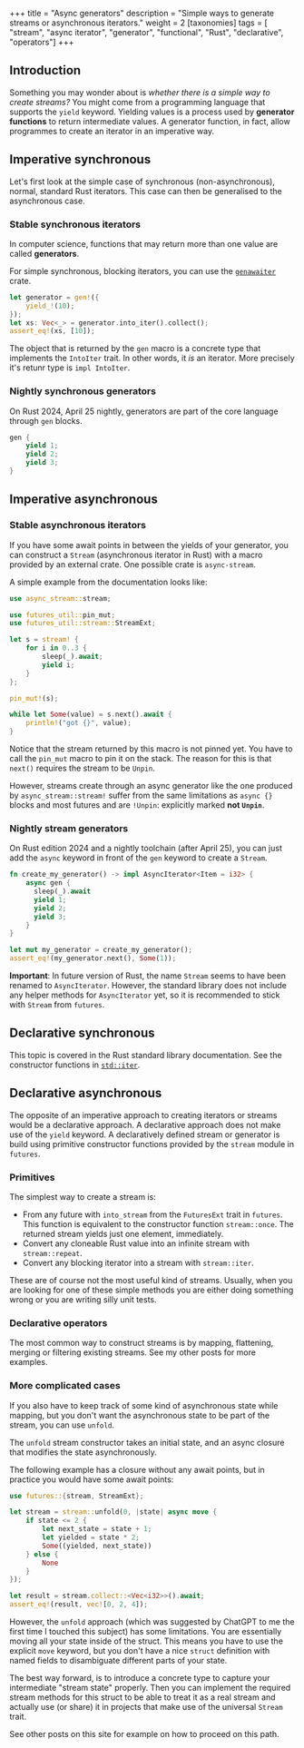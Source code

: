 +++
title = "Async generators"
description = "Simple ways to generate streams or asynchronous iterators."
weight = 2
[taxonomies]
tags = [ "stream", "async iterator", "generator", "functional", "Rust", "declarative", "operators"]
+++

## Introduction

Something you may wonder about is _whether there is a simple way to create streams?_ You might come from a programming language that supports the `yield` keyword. Yielding values is a process used by **generator functions** to return intermediate values. A generator function, in fact, allow programmes to create an iterator in an imperative way. 



## Imperative synchronous

Let's first look at the simple case of synchronous (non-asynchronous), normal, standard Rust iterators. This case can then be generalised to the asynchronous case.

### Stable synchronous iterators 

In computer science, functions that may return more than one value are called **generators**.



For simple synchronous, blocking iterators, you can use the [`genawaiter`](https://docs.rs/genawaiter/latest/genawaiter/) crate.

```rust
let generator = gen!({
    yield_!(10);
});
let xs: Vec<_> = generator.into_iter().collect();
assert_eq!(xs, [10]);
```

The object that is returned by the `gen` macro is a concrete type that implements the `IntoIter` trait. In other words, it _is_ an iterator. More precisely it's retunr type is `impl IntoIter`.

### Nightly synchronous generators

On Rust 2024, April 25 nightly, generators are part of the core language through `gen` blocks. 

```rust
gen {
    yield 1;
    yield 2;
    yield 3;
}
```

## Imperative asynchronous

### Stable asynchronous iterators

If you have some await points in between the yields of your generator, you can construct a `Stream` (asynchronous iterator in Rust) with a macro provided by an external crate. One possible crate is `async-stream`.

A simple example from the documentation looks like:

```rust
use async_stream::stream;

use futures_util::pin_mut;
use futures_util::stream::StreamExt;

let s = stream! {
    for i in 0..3 {
        sleep(_).await;
        yield i;
    }
};

pin_mut!(s); 

while let Some(value) = s.next().await {
    println!("got {}", value);
}
```

Notice that the stream returned by this macro is not pinned yet. You have to call the `pin_mut` macro to pin it on the stack. The reason for this is that `next()` requires the stream to be `Unpin`.

However, streams create through an async generator like the one produced by `async_stream::stream!` suffer from the same limitations as `async {}` blocks and most futures and are `!Unpin`: explicitly marked **not `Unpin`**.

### Nightly stream generators

On Rust edition 2024 and a nightly toolchain (after April 25), you can just add the `async` keyword in front of the `gen` keyword to create a `Stream`.



```rust
fn create_my_generator() -> impl AsyncIterator<Item = i32> {
    async gen {
      sleep(_).await
      yield 1;
      yield 2;
      yield 3;
    }
}

let mut my_generator = create_my_generator();
assert_eq!(my_generator.next(), Some(1));
```


**Important**: In future version of Rust, the name `Stream` seems to have been renamed to `AsyncIterator`. However, the standard library does not include any helper methods for `AsyncIterator` yet, so it is recommended to stick with `Stream` from `futures`.

## Declarative synchronous

This topic is covered in the Rust standard library documentation. See the constructor  functions in [`std::iter`](https://doc.rust-lang.org/std/iter/index.html).


## Declarative asynchronous 

The opposite of an imperative approach to creating iterators or streams would be a declarative approach. A declarative approach does not make use of the `yield` keyword. A declaratively defined stream or generator is build using primitive constructor functions provided by the `stream` module in `futures`.


### Primitives

The simplest way to create a stream is:

- From any future with `into_stream` from the `FuturesExt` trait in `futures`. This function is equivalent to the constructor function `stream::once`. The returned stream yields just one element, immediately.
- Convert any cloneable Rust value into an infinite stream with `stream::repeat`.
- Convert any blocking iterator into a stream with `stream::iter`.

These are of course not the most useful kind of streams. Usually, when you are looking for one of these simple methods you are either doing something wrong or you are writing silly unit tests.

### Declarative operators

The most common way to construct streams is by mapping, flattening, merging or filtering existing streams. See my other posts for more examples.


### More complicated cases

If you also have to keep track of some kind of asynchronous state while mapping, but you don't want the asynchronous state to be part of the stream, you can use `unfold`.

The `unfold` stream constructor takes an initial state, and an async closure that modifies the state asynchronously.

The following example has a closure without any await points, but in practice you would have some await points:

```rust
use futures::{stream, StreamExt};

let stream = stream::unfold(0, |state| async move {
    if state <= 2 {
        let next_state = state + 1;
        let yielded = state * 2;
        Some((yielded, next_state))
    } else {
        None
    }
});

let result = stream.collect::<Vec<i32>>().await;
assert_eq!(result, vec![0, 2, 4]);
```

However, the `unfold` approach (which  was suggested by ChatGPT to me the first time I touched this subject) has some limitations. You are essentially moving all your state inside of the struct. This means you have to use the explicit `move` keyword, but you don't have a nice `struct` definition with named fields to disambiguate different parts of your state.


The best way forward, is to introduce a concrete type to capture your intermediate "stream state" properly. Then you can implement the required stream methods for this struct to be able to treat it as a real stream and actually use (or share) it in projects that make use of the universal `Stream` trait.



See other posts on this site for example on how to proceed on this path.